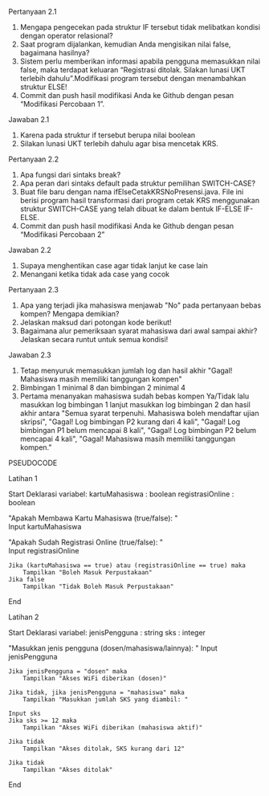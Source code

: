 Pertanyaan 2.1  
1. Mengapa pengecekan pada struktur IF tersebut tidak melibatkan kondisi dengan operator relasional?  
2. Saat program dijalankan, kemudian Anda mengisikan nilai false, bagaimana hasilnya?  
3. Sistem perlu memberikan informasi apabila pengguna memasukkan nilai false, maka terdapat keluaran “Registrasi ditolak. Silakan lunasi UKT terlebih dahulu”.Modifikasi program tersebut dengan menambahkan struktur ELSE!  
4. Commit dan push hasil modifikasi Anda ke Github dengan pesan “Modifikasi Percobaan 1”.

Jawaban 2.1  
1. Karena pada struktur if tersebut berupa nilai boolean
2. Silakan lunasi UKT terlebih dahulu agar bisa mencetak KRS.

Pertanyaan 2.2  
1. Apa fungsi dari sintaks break?
2. Apa peran dari sintaks default pada struktur pemilihan SWITCH-CASE?
3. Buat file baru dengan nama ifElseCetakKRSNoPresensi.java. File ini berisi program hasil
transformasi dari program cetak KRS menggunakan struktur SWITCH-CASE yang telah
dibuat ke dalam bentuk IF-ELSE IF-ELSE.
4. Commit dan push hasil modifikasi Anda ke Github dengan pesan “Modifikasi
Percobaan 2”

Jawaban 2.2  
1. Supaya menghentikan case agar tidak lanjut ke case lain
2. Menangani ketika tidak ada case yang cocok

Pertanyaan 2.3  
1. Apa yang terjadi jika mahasiswa menjawab "No" pada pertanyaan bebas kompen?
Mengapa demikian?
2. Jelaskan maksud dari potongan kode berikut!
3. Bagaimana alur pemeriksaan syarat mahasiswa dari awal sampai akhir? Jelaskan secara
runtut untuk semua kondisi!

Jawaban 2.3  
1. Tetap menyuruk memasukkan jumlah log dan hasil akhir "Gagal! Mahasiswa masih memiliki tanggungan kompen"
2. Bimbingan 1 minimal 8 dan bimbingan 2 minimal 4
3. Pertama menanyakan mahasiswa sudah bebas kompen Ya/Tidak lalu masukkan log bimbingan 1 lanjut masukkan log bimbingan 2 dan hasil akhir antara "Semua syarat terpenuhi. Mahasiswa boleh mendaftar ujian skripsi", "Gagal! Log bimbingan P2 kurang dari 4 kali", "Gagal! Log bimbingan P1 belum mencapai 8 kali", "Gagal! Log bimbingan P2 belum mencapai 4 kali", "Gagal! Mahasiswa masih memiliki tanggungan kompen."


PSEUDOCODE  

Latihan 1  

Start Deklarasi variabel: kartuMahasiswa : boolean registrasiOnline : boolean  

"Apakah Membawa Kartu Mahasiswa (true/false): "  
Input kartuMahasiswa  

"Apakah Sudah Registrasi Online (true/false): "  
Input registrasiOnline  

    Jika (kartuMahasiswa == true) atau (registrasiOnline == true) maka  
        Tampilkan "Boleh Masuk Perpustakaan"  
    Jika false  
        Tampilkan "Tidak Boleh Masuk Perpustakaan"  

End

Latihan 2  

Start Deklarasi variabel: jenisPengguna : string sks : integer

"Masukkan jenis pengguna (dosen/mahasiswa/lainnya): "
Input jenisPengguna

    Jika jenisPengguna = "dosen" maka  
        Tampilkan "Akses WiFi diberikan (dosen)"  

    Jika tidak, jika jenisPengguna = "mahasiswa" maka  
        Tampilkan "Masukkan jumlah SKS yang diambil: "  

    Input sks  
    Jika sks >= 12 maka  
        Tampilkan "Akses WiFi diberikan (mahasiswa aktif)"  

    Jika tidak  
        Tampilkan "Akses ditolak, SKS kurang dari 12"  

    Jika tidak  
        Tampilkan "Akses ditolak"  

End  